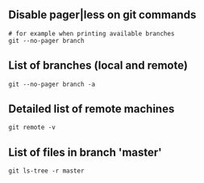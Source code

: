 ## Disable pager|less on git commands
```
# for example when printing available branches
git --no-pager branch
```


## List of branches (local and remote)
```
git --no-pager branch -a
```

## Detailed list of remote machines
```
git remote -v
```

## List of files in branch 'master'
```
git ls-tree -r master
```
